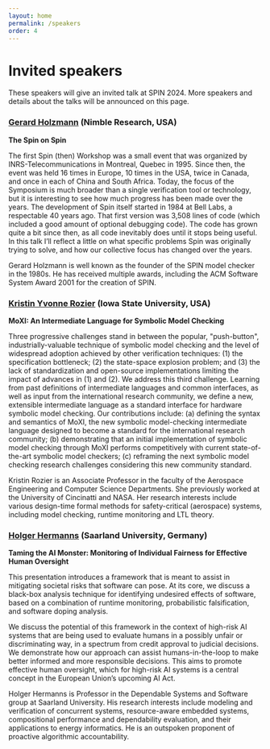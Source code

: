 ```yaml
---
layout: home
permalink: /speakers
order: 4
---
```


# Invited speakers

These speakers will give an invited talk at SPIN 2024. More speakers and details about the talks will be announced on this page.

### [Gerard Holzmann](http://spinroot.com/gerard/) (Nimble Research, USA)

**The Spin on Spin**

The first Spin (then) Workshop was a small event that was organized by INRS-Telecommunications in Montreal, Quebec in 1995.
Since then, the event was held 16 times in Europe, 10 times in the USA, twice in Canada, and once in each of China and South Africa.
Today, the focus of the Symposium is much broader than a single verification tool or technology, but it is interesting to see how much progress has been made over the years.
The development of Spin itself started in 1984 at Bell Labs, a respectable 40 years ago.
That first version was 3,508 lines of code (which included a good amount of optional debugging code).
The code has grown quite a bit since then, as all code inevitably does until it stops being useful.
In this talk I’ll reflect a little on what specific problems Spin was originally trying to solve, and how our collective focus has changed over the years.

Gerard Holzmann is well known as the founder of the SPIN model checker in the 1980s.
He has received multiple awards, including the ACM Software System Award 2001 for the creation of SPIN.

### [Kristin Yvonne Rozier](https://www.aere.iastate.edu/kyrozier/) (Iowa State University, USA)

**MoXI: An Intermediate Language for Symbolic Model Checking**

Three progressive challenges stand in between the popular, "push-button", industrially-valuable technique of symbolic model checking and the level of widespread adoption achieved by other verification techniques: (1) the specification bottleneck; (2) the state-space explosion problem; and (3) the lack of standardization and open-source implementations limiting the impact of advances in (1) and (2).
We address this third challenge. Learning from past definitions of intermediate languages and common interfaces, as well as input from the international research community, we define a new, extensible intermediate language as a standard interface for hardware symbolic model checking.
Our contributions include: (a) defining the syntax and semantics of MoXI, the new symbolic model-checking intermediate language designed to become a standard for the international research community; (b) demonstrating that an initial implementation of symbolic model checking through MoXI performs competitively with current state-of-the-art symbolic model checkers; (c) reframing the next symbolic model checking research challenges considering this new community standard.

Kristin Rozier is an Associate Professor in the faculty of the Aerospace Engineering and Computer Science Departments.
She previously worked at the University of Cincinatti and NASA.
Her research interests include various design-time formal methods for safety-critical (aerospace) systems, including model checking, runtime monitoring and LTL theory.

### [Holger Hermanns](https://depend.cs.uni-saarland.de/~hermanns/) (Saarland University, Germany)

**Taming the AI Monster: Monitoring of Individual Fairness for Effective Human Oversight**

This presentation introduces a framework that is meant to assist in
mitigating societal risks that software can pose. At its core, we
discuss a black-box analysis technique for identifying undesired effects
of software, based on a combination of runtime monitoring, probabilistic
falsification, and software doping analysis.

We discuss the potential of this framework in the context of high-risk
AI systems that are being used to evaluate humans in a possibly unfair
or discriminating way, in a spectrum from credit approval to judicial
decisions. We demonstrate how our approach can assist humans-in-the-loop
to make better informed and more responsible decisions. This aims to
promote effective human oversight, which for high-risk AI systems is a
central concept in the European Union’s upcoming AI Act. 

Holger Hermanns is Professor in the Dependable Systems and Software group at Saarland University.
His research interests include modeling and verification of concurrent systems, resource-aware embedded systems, compositional performance and dependability evaluation, and their applications to energy informatics. He is an outspoken proponent of proactive algorithmic accountability.

